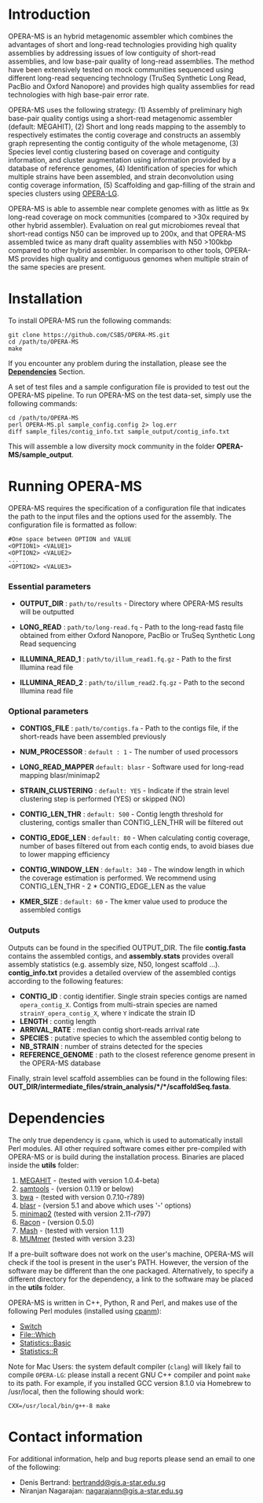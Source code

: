 # Introduction 
OPERA-MS is an hybrid metagenomic assembler which combines the advantages of short and long-read technologies providing high quality assemblies by addressing issues of low contiguity of short-read assemblies, and low base-pair quality of long-read assemblies. The method have been extensively tested on mock communities sequenced using different long-read sequencing technology (TruSeq Synthetic Long Read, PacBio and Oxford Nanopore) and provides high quality assemblies for read technologies with high base-pair error rate.

OPERA-MS uses the following strategy:
(1) Assembly of preliminary high base-pair quality contigs using a short-read metagenomic assembler (default: MEGAHIT),
(2) Short and long reads mapping to the assembly to respectively estimates the contig coverage and constructs an assembly graph representing the contig contiguity of the whole metagenome,
(3) Species level contig clustering based on coverage and contiguity information, and cluster augmentation using information provided by a database of reference genomes,
(4) Identification of species for which multiple strains have been assembled, and strain deconvolution using contig coverage information,
(5) Scaffolding and gap-filling of the strain and species clusters using [OPERA-LG](https://sourceforge.net/p/operasf/wiki/The%20OPERA%20wiki/).

OPERA-MS is able to assemble near complete genomes with as little as 9x long-read coverage on mock communities (compared to >30x required by other hybrid assembler). Evaluation on real gut microbiomes reveal that short-read contigs N50 can be improved up to 200x, and that OPERA-MS assembled twice as many draft quality assemblies with N50 >100kbp compared to other hybrid assembler. In comparison to other tools, OPERA-MS provides high quality and contiguous genomes when multiple strain of the same species are present.

# Installation

To install OPERA-MS run the following commands:

~~~~
git clone https://github.com/CSB5/OPERA-MS.git
cd /path/to/OPERA-MS
make
~~~~
If you encounter any problem during the installation, please see the [**Dependencies**](#dependencies) Section. 

A set of test files and a sample configuration file is provided to test out the OPERA-MS pipeline. To run OPERA-MS on the test data-set, simply use the following commands: 
~~~~
cd /path/to/OPERA-MS
perl OPERA-MS.pl sample_config.config 2> log.err
diff sample_files/contig_info.txt sample_output/contig_info.txt
~~~~
This will assemble a low diversity mock community in the folder **OPERA-MS/sample_output**. 

# Running OPERA-MS

OPERA-MS requires the specification of a configuration file that indicates the path to the input files and the options used for the assembly.
The configuration file is formatted as follow:

~~~~
#One space between OPTION and VALUE
<OPTION1> <VALUE1> 
<OPTION2> <VALUE2>
...
<OPTION2> <VALUE3>
~~~~

### Essential parameters

- **OUTPUT_DIR** : `path/to/results` - Directory where OPERA-MS results will be outputted

- **LONG_READ** : `path/to/long-read.fq` - Path to the long-read fastq file obtained from either Oxford Nanopore, PacBio or TruSeq Synthetic Long Read sequencing

- **ILLUMINA_READ_1** : `path/to/illum_read1.fq.gz` - Path to the first Illumina read file

- **ILLUMINA_READ_2** : `path/to/illum_read2.fq.gz` - Path to the second Illumina read file

### Optional parameters 

- **CONTIGS_FILE** : `path/to/contigs.fa` - Path to the contigs file, if the short-reads have been assembled previously

- **NUM_PROCESSOR** : `default : 1` - The number of used processors

- **LONG_READ_MAPPER** `default: blasr` - Software used for long-read mapping blasr/minimap2

- **STRAIN_CLUSTERING** : `default: YES` - Indicate if the strain level clustering step is performed (YES) or skipped (NO)

- **CONTIG_LEN_THR** : `default: 500` - Contig length threshold for clustering, contigs smaller than CONTIG_LEN_THR will be filtered out

- **CONTIG_EDGE_LEN** : `default: 80` - When calculating contig coverage, number of bases filtered out from each contig ends, to avoid biases due to lower mapping efficiency

- **CONTIG_WINDOW_LEN** : `default: 340` - The window length in which the coverage estimation is performed. We recommend using CONTIG_LEN_THR - 2 * CONTIG_EDGE_LEN as the value

- **KMER_SIZE** : `default: 60` - The kmer value used to produce the assembled contigs


### Outputs

Outputs can be found in the specified OUTPUT_DIR.
The file **contig.fasta** contains the assembled contigs, and **assembly.stats** provides overall assembly statistics (e.g. assembly size, N50, longest scaffold ...).
**contig_info.txt** provides a detailed overview of the assembled contigs according to the following features:
- **CONTIG_ID** : contig identifier. Single strain species contigs are named `opera_contig_X`. Contigs from multi-strain species are named `strainY_opera_contig_X`, where `Y` indicate the strain ID
- **LENGTH** : contig length
- **ARRIVAL_RATE** : median contig short-reads arrival rate
- **SPECIES** : putative species to which the assembled contig belong to
- **NB_STRAIN** : number of strains detected for the species
- **REFERENCE_GENOME** : path to the closest reference genome present in the OPERA-MS database

Finally, strain level scaffold assemblies can be found in the following files: **OUT_DIR/intermediate_files/strain_analysis/\*/\*/scaffoldSeq.fasta**.

# Dependencies

The only true dependency is `cpanm`, which is used to automatically install Perl modules. All other required software comes either pre-compiled with OPERA-MS or is build during the installation process. Binaries are placed inside the __utils__
folder:

1) [MEGAHIT](https://github.com/voutcn/megahit) - (tested with version 1.0.4-beta)
2) [samtools](https://github.com/samtools/samtools) - (version 0.1.19 or below)
3) [bwa](https://github.com/lh3/bwa) - (tested with version 0.7.10-r789)
4) [blasr](https://github.com/PacificBiosciences/blasr) - (version 5.1 and above which uses '-' options)
5) [minimap2]( https://github.com/lh3/minimap2) (tested with version 2.11-r797)
6) [Racon](https://github.com/isovic/racon) - (version 0.5.0)
7) [Mash](https://github.com/marbl/Mash) - (tested with version 1.1.1)
8) [MUMmer](http://mummer.sourceforge.net/) (tested with version 3.23)


If a pre-built software does not work on the user's machine, OPERA-MS will check if the tool is present in the user's PATH. However, the version of the software may be different than the one packaged. Alternatively, to specify a different directory for the dependency, a link to the software may be placed in the  **utils** folder.

OPERA-MS is written in C++, Python, R and Perl, and makes use of the following Perl modules (installed using [cpanm](https://metacpan.org/pod/distribution/App-cpanminus/bin/cpanm)):

- [Switch](http://search.cpan.org/~chorny/Switch-2.17/Switch.pm)
- [File::Which](https://metacpan.org/pod/File::Which)
- [Statistics::Basic](http://search.cpan.org/~jettero/Statistics-Basic-1.6611/lib/Statistics/Basic.pod)
- [Statistics::R](https://metacpan.org/pod/Statistics::R)

Note for Mac Users: the system default compiler (`clang`) will likely fail to compile `OPERA-LG`:
please install a recent GNU C++ compiler and point `make` to its path. For example, if you installed
GCC version 8.1.0 via Homebrew to /usr/local, then the following should work:


```
CXX=/usr/local/bin/g++-8 make

```


# Contact information
For additional information, help and bug reports please send an email to one of the following: 

- Denis Bertrand: <bertrandd@gis.a-star.edu.sg>
- Niranjan Nagarajan: <nagarajann@gis.a-star.edu.sg>
